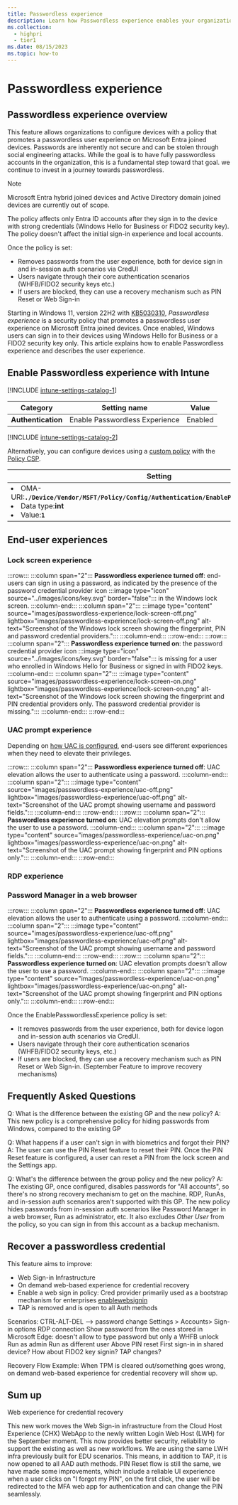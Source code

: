 ```yaml
---
title: Passwordless experience
description: Learn how Passwordless experience enables your organization to move away from passwords.
ms.collection: 
  - highpri
  - tier1
ms.date: 08/15/2023
ms.topic: how-to
---
```


# Passwordless experience

## Passwordless experience overview

This feature allows organizations to configure devices with a policy that promotes a passwordless user experience on Microsoft Entra joined devices.
Passwords are inherently not secure and can be stolen through social engineering attacks. While the goal is to have fully passwordless accounts in the organization, this is a fundamental step toward that goal.
we continue to invest in a journey towards passwordless.

>[!NOTE]
>Microsoft Entra hybrid joined devices and Active Directory domain joined devices are currently out of scope.

The policy affects only Entra ID accounts after they sign in to the device with strong credentials (Windows Hello for Business or FIDO2 security key). The policy doesn't affect the initial sign-in experience and local accounts.

Once the policy is set:

- Removes passwords from the user experience, both for device sign in and in-session auth scenarios via CredUI
- Users navigate through their core authentication scenarios (WHFB/FIDO2 security keys etc.)
- If users are blocked, they can use a recovery mechanism such as PIN Reset or Web Sign-in

Starting in Windows 11, version 22H2 with [KB5030310](https://support.microsoft.com/kb/5030310), *Passwordless experience* is a security policy that promotes a passwordless user experience on Microsoft Entra joined devices.
Once enabled, Windows users can sign in to their devices using Windows Hello for Business or a FIDO2 security key only.
This article explains how to enable Passwordless experience and describes the user experience.

## Enable Passwordless experience with Intune

[!INCLUDE [intune-settings-catalog-1](../../../includes/configure/intune-settings-catalog-1.md)]

| Category | Setting name | Value |
|--|--|--|
| **Authentication** | Enable Passwordless Experience | Enabled |

[!INCLUDE [intune-settings-catalog-2](../../../includes/configure/intune-settings-catalog-2.md)]

Alternatively, you can configure devices using a [custom policy][INT-2] with the [Policy CSP][CSP-1]. 

| Setting |
|--------|
| <li> OMA-URI:**`./Device/Vendor/MSFT/Policy/Config/Authentication/EnablePasswordlessExperience`**</li><li>Data type:**int**</li><li>Value:**`1`**</li>|

## End-user experiences

### Lock screen experience

:::row:::
  :::column span="2":::
  **Passwordless experience turned off**: end-users can sign in using a password, as indicated by the presence of the password credential provider icon :::image type="icon" source="../images/icons/key.svg" border="false"::: in the Windows lock screen.
  :::column-end:::
  :::column span="2":::
  :::image type="content" source="images/passwordless-experience/lock-screen-off.png" lightbox="images/passwordless-experience/lock-screen-off.png" alt-text="Screenshot of the Windows lock screen showing the fingerprint, PIN and password credential providers.":::
  :::column-end:::
:::row-end:::
:::row:::
  :::column span="2":::
  **Passwordless experience turned on**: the password credential provider icon :::image type="icon" source="../images/icons/key.svg" border="false"::: is missing for a user who enrolled in Windows Hello for Business or signed in with FIDO2 keys.
  :::column-end:::
  :::column span="2":::
  :::image type="content" source="images/passwordless-experience/lock-screen-on.png" lightbox="images/passwordless-experience/lock-screen-on.png" alt-text="Screenshot of the Windows lock screen showing the fingerprint and PIN credential providers only. The password credential provider is missing.":::
  :::column-end:::
:::row-end:::

### UAC prompt experience

Depending on [how UAC is configured][UAC-1], end-users see different experiences when they need to elevate their privileges.

:::row:::
  :::column span="2":::
  **Passwordless experience turned off**: UAC elevation allows the user to authenticate using a password.
  :::column-end:::
  :::column span="2":::
  :::image type="content" source="images/passwordless-experience/uac-off.png" lightbox="images/passwordless-experience/uac-off.png" alt-text="Screenshot of the UAC prompt showing username and password fields.":::
  :::column-end:::
:::row-end:::
:::row:::
  :::column span="2":::
  **Passwordless experience turned on**: UAC elevation prompts don't allow the user to use a password.
  :::column-end:::
  :::column span="2":::
  :::image type="content" source="images/passwordless-experience/uac-on.png" lightbox="images/passwordless-experience/uac-on.png" alt-text="Screenshot of the UAC prompt showing fingerprint and PIN options only.":::
  :::column-end:::
:::row-end:::

### RDP experience

### Password Manager in a web browser

:::row:::
  :::column span="2":::
  **Passwordless experience turned off**: UAC elevation allows the user to authenticate using a password.
  :::column-end:::
  :::column span="2":::
  :::image type="content" source="images/passwordless-experience/uac-off.png" lightbox="images/passwordless-experience/uac-off.png" alt-text="Screenshot of the UAC prompt showing username and password fields.":::
  :::column-end:::
:::row-end:::
:::row:::
  :::column span="2":::
  **Passwordless experience turned on**: UAC elevation prompts doesn't allow the user to use a password.
  :::column-end:::
  :::column span="2":::
  :::image type="content" source="images/passwordless-experience/uac-on.png" lightbox="images/passwordless-experience/uac-on.png" alt-text="Screenshot of the UAC prompt showing fingerprint and PIN options only.":::
  :::column-end:::
:::row-end:::

Once the EnablePasswordlessExperience policy is set:

- It removes passwords from the user experience, both for device logon and in-session auth scenarios via CredUI. 
- Users navigate through their core authentication scenarios (WHFB/FIDO2 security keys, etc.)
- If users are blocked, they can use a recovery mechanism such as PIN Reset or Web Sign-in. (September Feature to improve recovery mechanisms)


## Frequently Asked Questions

Q: What is the difference between the existing GP and the new policy?
A: This new policy is a comprehensive policy for hiding passwords from Windows, compared to the existing GP

Q: What happens if a user can't sign in with biometrics and forgot their PIN?
A: The user can use the PIN Reset feature to reset their PIN. Once the PIN Reset feature is configured, a user can reset a PIN from the lock screen and the Settings app.

Q: What's the difference between the group policy and the new policy?
A: The existing GP, once configured, disables passwords for "All accounts", so there's no strong recovery mechanism to get on the machine. RDP, RunAs, and in-session auth scenarios aren't supported with this GP. The new policy hides passwords from in-session auth scenarios like Password Manager in a web browser, Run as administrator, etc. It also excludes *Other User* from the policy, so you can sign in from this account as a backup mechanism.

## Recover a passwordless credential

This feature aims to improve:

-  Web Sign-in Infrastructure
  - On demand web-based experience for credential recovery
  - Enable a web sign in policy: Cred provider primarily used as a bootstrap mechanism for enterprises [enablewebsignin][CSP-2]​
  - TAP is removed and is open to all Auth methods

Scenarios:
CTRL-ALT-DEL --> password change
Settings > Accounts> Sign-in options
RDP connection
Show password from the ones stored in Microsoft Edge: doesn't allow to type password but only a WHFB unlock
Run as admin
Run as different user
Above PIN reset
First sign-in in shared device?
How about FIDO2 key signin?
TAP changes?

Recovery Flow
Example: When TPM is cleared out/something goes wrong, on demand web-based experience for credential recovery will show up.

## Sum up

Web experience for credential recovery

This new work moves the Web Sign-in infrastructure from the Cloud Host Experience (CHX) WebApp to the newly written Login Web Host (LWH) for the September moment. This now provides better security, reliability to support the existing as well as new workflows. We are using the same LWH infra previously built for EDU scenarios. This means, in addition to TAP, it is now opened to all AAD auth methods.
PIN Reset flow is still the same, we have made some improvements, which include a reliable UI experience when a user clicks on "I forgot my PIN", on the first click, the user will be redirected to the MFA web app for authentication and can change the PIN seamlessly.


<!--links used in this document-->

[CSP-1]: /windows/client-management/mdm/policy-csp-authentication#enablepasswordlessexperience
[CSP-2]: /windows/client-management/mdm/policy-csp-authentication#enablewebsignin
[INT-2]: /mem/intune/configuration/custom-settings-windows-10
[UAC-1]: /windows/security/application-security/application-control/user-account-control/settings-and-configuration?tabs=intune
